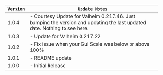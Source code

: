 | `Version` | `Update Notes`                                                                                                            |
|-----------|---------------------------------------------------------------------------------------------------------------------------|
| 1.0.4     | - Courtesy Update for Valheim 0.217.46. Just bumping the version and updating the last updated date. Nothing to see here. |
| 1.0.3     | - Update for Valheim 0.217.22                                                                                             |
| 1.0.2     | - Fix issue when your Gui Scale was below or above 100%                                                                   |
| 1.0.1     | - README update                                                                                                           |
| 1.0.0     | - Initial Release                                                                                                         |